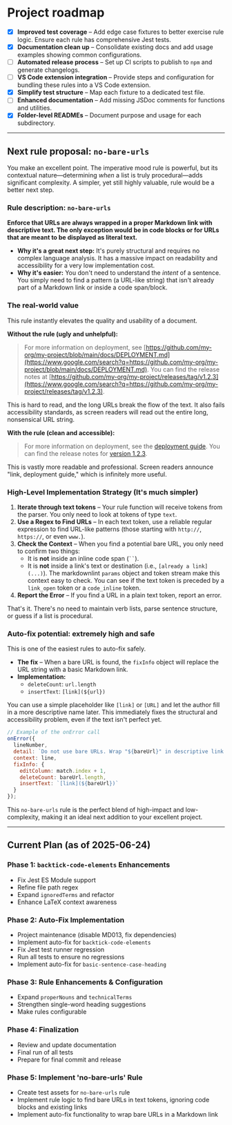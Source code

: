 # Project roadmap

- [x] **Improved test coverage** – Add edge case fixtures to better exercise rule logic. Ensure each rule has comprehensive Jest tests.
- [x] **Documentation clean up** – Consolidate existing docs and add usage examples showing common configurations.
- [ ] **Automated release process** – Set up CI scripts to publish to `npm` and generate changelogs.
- [ ] **VS Code extension integration** – Provide steps and configuration for bundling these rules into a VS Code extension.
- [x] **Simplify test structure** – Map each fixture to a dedicated test file.
- [ ] **Enhanced documentation** – Add missing JSDoc comments for functions and utilities.
- [x] **Folder-level READMEs** – Document purpose and usage for each subdirectory.

---

## Next rule proposal: `no-bare-urls`

You make an excellent point. The imperative mood rule is powerful, but its contextual nature—determining *when* a list is truly procedural—adds significant complexity. A simpler, yet still highly valuable, rule would be a better next step.

### Rule description: `no-bare-urls`

**Enforce that URLs are always wrapped in a proper Markdown link with descriptive text. The only exception would be in code blocks or for URLs that are meant to be displayed as literal text.**

- **Why it's a great next step:** It's purely structural and requires no complex language analysis. It has a massive impact on readability and accessibility for a very low implementation cost.
- **Why it's easier:** You don't need to understand the *intent* of a sentence. You simply need to find a pattern (a URL-like string) that isn't already part of a Markdown link or inside a code span/block.

### The real-world value

This rule instantly elevates the quality and usability of a document.

**Without the rule (ugly and unhelpful):**

> For more information on deployment, see [https://github.com/my-org/my-project/blob/main/docs/DEPLOYMENT.md](https://www.google.com/search?q=https://github.com/my-org/my-project/blob/main/docs/DEPLOYMENT.md). You can find the release notes at [https://github.com/my-org/my-project/releases/tag/v1.2.3](https://www.google.com/search?q=https://github.com/my-org/my-project/releases/tag/v1.2.3).

This is hard to read, and the long URLs break the flow of the text. It also fails accessibility standards, as screen readers will read out the entire long, nonsensical URL string.

**With the rule (clean and accessible):**

> For more information on deployment, see the [deployment guide](https://www.google.com/search?q=https://github.com/my-org/my-project/blob/main/docs/DEPLOYMENT.md). You can find the release notes for [version 1.2.3](https://www.google.com/search?q=https://github.com/my-org/my-project/releases/tag/v1.2.3).

This is vastly more readable and professional. Screen readers announce "link, deployment guide," which is infinitely more useful.

### High-Level Implementation Strategy (It's much simpler)

1. **Iterate through text tokens** – Your rule function will receive tokens from the parser. You only need to look at tokens of type `text`.
2. **Use a Regex to Find URLs** – In each text token, use a reliable regular expression to find URL-like patterns (those starting with `http://`, `https://`, or even `www.`).
3. **Check the Context** – When you find a potential bare URL, you only need to confirm two things:
      - It is **not** inside an inline code span (` `` `).
      - It is **not** inside a link's text or destination (i.e., `[already a link](...)`).
        The markdownlint `params` object and token stream make this context easy to check. You can see if the text token is preceded by a `link_open` token or a `code_inline` token.
4. **Report the Error** – If you find a URL in a plain text token, report an error.

That's it. There's no need to maintain verb lists, parse sentence structure, or guess if a list is procedural.

### Auto-fix potential: extremely high and safe

This is one of the easiest rules to auto-fix safely.

- **The fix** – When a bare URL is found, the `fixInfo` object will replace the URL string with a basic Markdown link.
- **Implementation:**
  - `deleteCount`: `url.length`
  - `insertText`: `[link](${url})`

You can use a simple placeholder like `[link]` or `[URL]` and let the author fill in a more descriptive name later. This immediately fixes the structural and accessibility problem, even if the text isn't perfect yet.

```javascript
// Example of the onError call
onError({
  lineNumber,
  detail: `Do not use bare URLs. Wrap "${bareUrl}" in descriptive link text.`,
  context: line,
  fixInfo: {
    editColumn: match.index + 1,
    deleteCount: bareUrl.length,
    insertText: `[link](${bareUrl})`
  }
});
```

This `no-bare-urls` rule is the perfect blend of high-impact and low-complexity, making it an ideal next addition to your excellent project.

---

## Current Plan (as of 2025-06-24)

### Phase 1: `backtick-code-elements` Enhancements

- Fix Jest ES Module support
- Refine file path regex
- Expand `ignoredTerms` and refactor
- Enhance LaTeX context awareness

### Phase 2: Auto-Fix Implementation

- Project maintenance (disable MD013, fix dependencies)
- Implement auto-fix for `backtick-code-elements`
- Fix Jest test runner regression
- Run all tests to ensure no regressions
- Implement auto-fix for `basic-sentence-case-heading`

### Phase 3: Rule Enhancements & Configuration

- Expand `properNouns` and `technicalTerms`
- Strengthen single-word heading suggestions
- Make rules configurable

### Phase 4: Finalization

- Review and update documentation
- Final run of all tests
- Prepare for final commit and release

### Phase 5: Implement 'no-bare-urls' Rule

- Create test assets for `no-bare-urls` rule
- Implement rule logic to find bare URLs in text tokens, ignoring code blocks and existing links
- Implement auto-fix functionality to wrap bare URLs in a Markdown link
